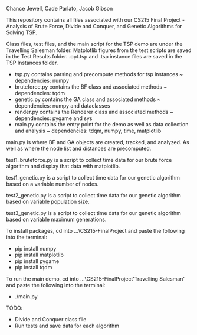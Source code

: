 Chance Jewell, Cade Parlato, Jacob Gibson

This repository contains all files associated with our CS215 Final Project - Analysis of Brute Force, Divide and Conquer, and Genetic Algorithms for Solving TSP.

Class files, test files, and the main script for the TSP demo are under the Travelling Salesman folder.
Matplotlib figures from the test scripts are saved in the Test Results folder.
.opt.tsp and .tsp instance files are saved in the TSP Instances folder.

- tsp.py contains parsing and precompute methods for tsp instances ~ dependencies: numpy
- bruteforce.py contains the BF class and associated methods ~ dependencies: tqdm
- genetic.py contains the GA class and associated methods ~ dependencies: numpy and dataclasses
- render.py contains the Renderer class and associated methods ~ dependencies: pygame and sys
- main.py contains the entry point for the demo as well as data collection and analysis ~ dependencies: tdqm, numpy, time, matplotlib

main.py is where BF and GA objects are created, tracked, and analyzed. As well as where the node list and distances are precomputed.

test1_bruteforce.py is a script to collect time data for our brute force algorithm and display that data with matplotlib.

test1_genetic.py is a script to collect time data for our genetic algorithm based on a variable number of nodes.

test2_genetic.py is a script to collect time data for our genetic algorithm based on variable population size.

test3_genetic.py is a script to collect time data for our genetic algorithm based on variable maximum generations.

To install packages, cd into ...\CS215-FinalProject and paste the following into the terminal:
- pip install numpy
- pip install matplotlib
- pip install pygame
- pip install tqdm

To run the main demo, cd into ...\CS215-FinalProject\'Travelling Salesman' and paste the following into the terminal:
- ./main.py

TODO:
  - Divide and Conquer class file
  - Run tests and save data for each algorithm
